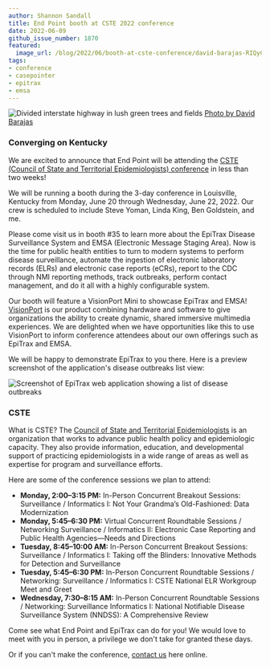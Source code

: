 ```yaml
---
author: Shannon Sandall
title: End Point booth at CSTE 2022 conference
date: 2022-06-09
github_issue_number: 1870
featured:
  image_url: /blog/2022/06/booth-at-cste-conference/david-barajas-RIQyCVb5IQY-unsplash.webp
tags:
- conference
- casepointer
- epitrax
- emsa
---
```


![Divided interstate highway in lush green trees and fields](/blog/2022/06/booth-at-cste-conference/david-barajas-RIQyCVb5IQY-unsplash.webp)
[Photo by David Barajas](https://unsplash.com/photos/RIQyCVb5IQY)

### Converging on Kentucky

We are excited to announce that End Point will be attending the [CSTE (Council of State and Territorial Epidemiologists) conference](https://www.csteconference.org/) in less than two weeks!

We will be running a booth during the 3-day conference in Louisville, Kentucky from Monday, June 20 through Wednesday, June 22, 2022. Our crew is scheduled to include Steve Yoman, Linda King, Ben Goldstein, and me.

Please come visit us in booth #35 to learn more about the EpiTrax Disease Surveillance System and EMSA (Electronic Message Staging Area). Now is the time for public health entities to turn to modern systems to perform disease surveillance, automate the ingestion of electronic laboratory records (ELRs) and electronic case reports (eCRs), report to the CDC through NMI reporting methods, track outbreaks, perform contact management, and do it all with a highly configurable system. 

Our booth will feature a VisionPort Mini to showcase EpiTrax and EMSA! [VisionPort](https://www.visionport.com/) is our product combining hardware and software to give organizations the ability to create dynamic, shared immersive multimedia experiences. We are delighted when we have opportunities like this to use VisionPort to inform conference attendees about our own offerings such as EpiTrax and EMSA.

We will be happy to demonstrate EpiTrax to you there. Here is a preview screenshot of the application's disease outbreaks list view:

![Screenshot of EpiTrax web application showing a list of disease outbreaks](/images/epitrax-outbreaks-demo.webp)

### CSTE

What is CSTE? The [Council of State and Territorial Epidemiologists](https://www.cste.org/) is an organization that works to advance public health policy and epidemiologic capacity. They also provide information, education, and developmental support of practicing epidemiologists in a wide range of areas as well as expertise for program and surveillance efforts.

Here are some of the conference sessions we plan to attend:

* **Monday, 2:00–3:15 PM:** In-Person Concurrent Breakout Sessions: Surveillance / Informatics I: Not Your Grandma’s Old-Fashioned: Data Modernization
* **Monday, 5:45–6:30 PM:** Virtual Concurrent Roundtable Sessions / Networking Surveillance / Informatics II: Electronic Case Reporting and Public Health Agencies—Needs and Directions
* **Tuesday, 8:45–10:00 AM:** In-Person Concurrent Breakout Sessions: Surveillance / Informatics I: Taking off the Blinders: Innovative Methods for Detection and Surveillance
* **Tuesday, 5:45–6:30 PM:** In-Person Concurrent Roundtable Sessions / Networking: Surveillance / Informatics I: CSTE National ELR Workgroup Meet and Greet
* **Wednesday, 7:30–8:15 AM:** In-Person Concurrent Roundtable Sessions / Networking: Surveillance Informatics I: National Notifiable Disease Surveillance System (NNDSS): A Comprehensive Review

Come see what End Point and EpiTrax can do for you! We would love to meet with you in person, a privilege we don't take for granted these days.

Or if you can't make the conference, [contact us](/contact/) here online.

